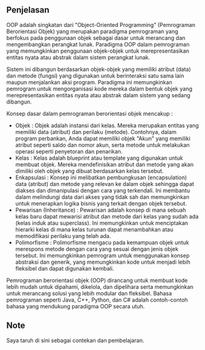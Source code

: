 ## Penjelasan
OOP adalah singkatan dari "Object-Oriented Programming" (Pemrograman Berorientasi Objek) yang merupakan paradigma pemrograman yang berfokus pada penggunaan objek sebagai dasar untuk merancang dan mengembangkan perangkat lunak. Paradigma OOP dalam pemrograman yang memungkinkan penggunaan objek-objek untuk merepresentasikan entitas nyata atau abstrak dalam sistem perangkat lunak. 

Sistem ini dibangun berdasarkan objek-objek yang memiliki atribut (data) dan metode (fungsi) yang digunakan untuk berinteraksi satu sama lain maupun menjalankan aksi program. Paradigma ini memungkinkan pemrogram untuk mengorganisasi kode mereka dalam bentuk objek yang merepresentasikan entitas nyata atau abstrak dalam sistem yang sedang dibangun.

Konsep dasar dalam pemrograman berorientasi objek mencakup :
- Objek : Objek adalah instansi dari kelas. Mereka merupakan entitas yang memiliki data (atribut) dan perilaku (metode). Contohnya, dalam program perbankan, Anda dapat memiliki objek "Akun" yang memiliki atribut seperti saldo dan nomor akun, serta metode untuk melakukan operasi seperti penyetoran dan penarikan.
- Kelas : Kelas adalah blueprint atau template yang digunakan untuk membuat objek. Mereka mendefinisikan atribut dan metode yang akan dimiliki oleh objek yang dibuat berdasarkan kelas tersebut.
- Enkapsulasi : Konsep ini melibatkan pembungkusan (encapsulation) data (atribut) dan metode yang relevan ke dalam objek sehingga dapat diakses dan dimanipulasi dengan cara yang terkendali. Ini membantu dalam melindungi data dari akses yang tidak sah dan memungkinkan untuk menerapkan logika bisnis yang terkait dengan objek tersebut.
- Pewarisan (Inheritance) : Pewarisan adalah konsep di mana sebuah kelas baru dapat mewarisi atribut dan metode dari kelas yang sudah ada (kelas induk atau superclass). Ini memungkinkan untuk menciptakan hierarki kelas di mana kelas turunan dapat menambahkan atau memodifikasi perilaku yang telah ada.
- Polimorfisme : Polimorfisme mengacu pada kemampuan objek untuk merespons metode dengan cara yang sesuai dengan jenis objek tersebut. Ini memungkinkan pemrogram untuk menggunakan konsep abstraksi dan generik, yang memungkinkan kode untuk menjadi lebih fleksibel dan dapat digunakan kembali.

Pemrograman berorientasi objek (OOP) dirancang untuk membuat kode lebih mudah untuk dipahami, dikelola, dan dipelihara serta memungkinkan untuk merancang solusi yang lebih modular dan fleksibel. Bahasa pemrograman seperti Java, C++, Python, dan C# adalah contoh-contoh bahasa yang mendukung paradigma OOP secara utuh.

## Note
Saya taruh di sini sebagai contekan dan pembelajaran.
